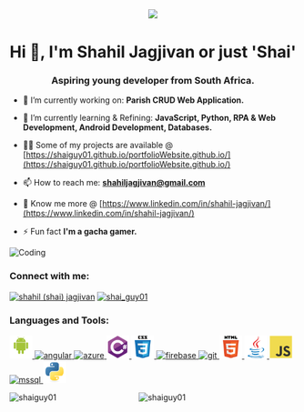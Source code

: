 <div style="text-align: center;">
  <img src="https://mir-s3-cdn-cf.behance.net/project_modules/fs/9afe0493484903.5e66500f8dea4.gif" width="1100">
</div>
<h1 align="center">Hi 👋, I'm Shahil Jagjivan or just 'Shai'</h1>
<h3 align="center">Aspiring young developer from South Africa.</h3>

- 🔭 I’m currently working on: **Parish CRUD Web Application.**

- 🌱 I’m currently learning & Refining: **JavaScript, Python, RPA & Web Development, Android Development, Databases.**

- 👨‍💻 Some of my projects are available @ [https://shaiguy01.github.io/portfolioWebsite.github.io/](https://shaiguy01.github.io/portfolioWebsite.github.io/)

- 📫 How to reach me: **shahiljagjivan@gmail.com**

- 📄 Know me more @ [https://www.linkedin.com/in/shahil-jagjivan/](https://www.linkedin.com/in/shahil-jagjivan/)

- ⚡ Fun fact **I'm a gacha gamer.**

<div>
  <img  alt="Coding" width="400" src="https://vinyl.lofirecords.com/cdn/shop/t/11/assets/lofiboy.gif?v=103461765217895835051697884718">
</div>

<h3 align="left">Connect with me:</h3>
<p align="left">
<a href="https://www.linkedin.com/in/shahil-jagjivan/" target="blank"><img align="center" src="https://raw.githubusercontent.com/rahuldkjain/github-profile-readme-generator/master/src/images/icons/Social/linked-in-alt.svg" alt="shahil (shai) jagjivan" height="30" width="40" /></a>
<a href="https://instagram.com/shai_guy01" target="blank"><img align="center" src="https://raw.githubusercontent.com/rahuldkjain/github-profile-readme-generator/master/src/images/icons/Social/instagram.svg" alt="shai_guy01" height="30" width="40" /></a>
</p>

<h3 align="left">Languages and Tools:</h3>
<p align="left"> <a href="https://developer.android.com" target="_blank" rel="noreferrer"> <img src="https://raw.githubusercontent.com/devicons/devicon/master/icons/android/android-original-wordmark.svg" alt="android" width="40" height="40"/> </a> <a href="https://angular.io" target="_blank" rel="noreferrer"> <img src="https://angular.io/assets/images/logos/angular/angular.svg" alt="angular" width="40" height="40"/> </a> <a href="https://azure.microsoft.com/en-in/" target="_blank" rel="noreferrer"> <img src="https://www.vectorlogo.zone/logos/microsoft_azure/microsoft_azure-icon.svg" alt="azure" width="40" height="40"/> </a> <a href="https://www.w3schools.com/cs/" target="_blank" rel="noreferrer"> <img src="https://raw.githubusercontent.com/devicons/devicon/master/icons/csharp/csharp-original.svg" alt="csharp" width="40" height="40"/> </a> <a href="https://www.w3schools.com/css/" target="_blank" rel="noreferrer"> <img src="https://raw.githubusercontent.com/devicons/devicon/master/icons/css3/css3-original-wordmark.svg" alt="css3" width="40" height="40"/> </a> <a href="https://firebase.google.com/" target="_blank" rel="noreferrer"> <img src="https://www.vectorlogo.zone/logos/firebase/firebase-icon.svg" alt="firebase" width="40" height="40"/> </a> <a href="https://git-scm.com/" target="_blank" rel="noreferrer"> <img src="https://www.vectorlogo.zone/logos/git-scm/git-scm-icon.svg" alt="git" width="40" height="40"/> </a> <a href="https://www.w3.org/html/" target="_blank" rel="noreferrer"> <img src="https://raw.githubusercontent.com/devicons/devicon/master/icons/html5/html5-original-wordmark.svg" alt="html5" width="40" height="40"/> </a> <a href="https://www.java.com" target="_blank" rel="noreferrer"> <img src="https://raw.githubusercontent.com/devicons/devicon/master/icons/java/java-original.svg" alt="java" width="40" height="40"/> </a> <a href="https://developer.mozilla.org/en-US/docs/Web/JavaScript" target="_blank" rel="noreferrer"> <img src="https://raw.githubusercontent.com/devicons/devicon/master/icons/javascript/javascript-original.svg" alt="javascript" width="40" height="40"/> </a> <a href="https://www.microsoft.com/en-us/sql-server" target="_blank" rel="noreferrer"> <img src="https://www.svgrepo.com/show/303229/microsoft-sql-server-logo.svg" alt="mssql" width="40" height="40"/> </a> <a href="https://www.python.org" target="_blank" rel="noreferrer"> <img src="https://raw.githubusercontent.com/devicons/devicon/master/icons/python/python-original.svg" alt="python" width="40" height="40"/> </a> </p>

<div style="display: flex; gap: 30px;">
  <img src="https://github-readme-stats.vercel.app/api/top-langs?username=shaiguy01&show_icons=true&locale=en&layout=compact" alt="shaiguy01" style="width: 285px;">
  <img src="https://github-readme-streak-stats.herokuapp.com/?user=shaiguy01&" alt="shaiguy01" style="width: 400px;">
</div>

